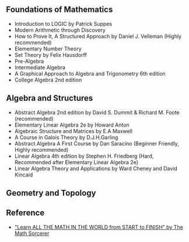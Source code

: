 ## Foundations of Mathematics

- Introduction to LOGIC by Patrick Suppes
- Modern Arithmetic through Discovery
- How to Prove It, A Structured Approach by  Daniel  J. Velleman (Highly recommended)
- Elementary Number Theory
- Set Theory by Felix Hausdorff
- Pre-Algebra
- Intermediate Algebra
- A Graphical Approach to Algebra and Trigonometry 6th edition
- College Algebra 2nd edition

## Algebra and Structures

- Abstract Algebra 2nd edition by David S. Dummit & Richard M. Foote (recommended)
- Elementary Linear Algebra 2e by Howard Anton
- Algebraic Structure and Matrices by E.A Maxwell
- A Course in Galois Theory by D.J.H.Garling
- Abstract Algebra A First Course by Dan Saracino (Beginner Friendly, Highly recommended)
- Linear Algebra 4th edition by Stephen H. Friedberg (Hard, Recommended after Elementary Linear Algebra 2e)
- Linear Algebra Theory and Applications by Ward Cheney and David Kincaid

## Geometry and Topology








## Reference

- ["Learn ALL THE MATH IN THE WORLD from START to FINISH" by The Math Sorcerer](https://youtu.be/ZWH-4GJaErM?si=sVa62WslgCZTGfV6)